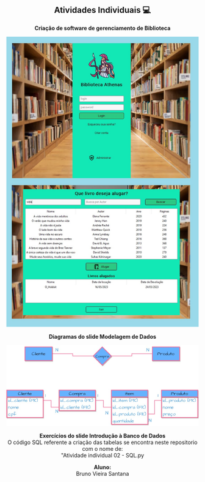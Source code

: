 
<span align="center">

##  Atividades Individuais 💻 

</span>

<p align="center">
  <strong>Criação de software de gerenciamento de Biblioteca</strong>
</p>

<div align="center">
<img src="Biblioteca.jpg" width="700px" />
</div>
</p>

<p align="center">
  <strong>Diagramas do slide Modelagem de Dados</strong>
</p>

<div align="center">
<img src="Diagrama.jpg" width="700px" />
</div>
</p>

<p align="center">
<strong>Exercícios do slide Introdução à Banco de Dados</strong><br />
 O código SQL referente a criação das tabelas se encontra neste repositorio com o nome de:<br />
 "Atividade individual 02 - SQL.py
</p>

<p align="center">
<strong>Aluno:</strong><br />
Bruno Vieira Santana
  
</p>

